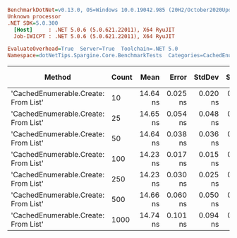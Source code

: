 ``` ini

BenchmarkDotNet=v0.13.0, OS=Windows 10.0.19042.985 (20H2/October2020Update)
Unknown processor
.NET SDK=5.0.300
  [Host]     : .NET 5.0.6 (5.0.621.22011), X64 RyuJIT
  Job-IWICPT : .NET 5.0.6 (5.0.621.22011), X64 RyuJIT

EvaluateOverhead=True  Server=True  Toolchain=.NET 5.0  
Namespace=dotNetTips.Spargine.Core.BenchmarkTests  Categories=CachedEnumerable Class  

```
|                               Method | Count |     Mean |    Error |   StdDev |   StdErr |      Min |       Q1 |   Median |       Q3 |      Max |         Op/s | CI99.9% Margin | Iterations | Kurtosis | MValue | Skewness | Rank | LogicalGroup | Baseline | Code Size |  Gen 0 | Gen 1 | Gen 2 | Allocated |
|------------------------------------- |------ |---------:|---------:|---------:|---------:|---------:|---------:|---------:|---------:|---------:|-------------:|---------------:|-----------:|---------:|-------:|---------:|-----:|------------- |--------- |----------:|-------:|------:|------:|----------:|
| &#39;CachedEnumerable.Create: From List&#39; |    10 | 14.64 ns | 0.025 ns | 0.020 ns | 0.006 ns | 14.59 ns | 14.64 ns | 14.65 ns | 14.65 ns | 14.67 ns | 68,289,719.3 |      0.0245 ns |      13.00 |    4.099 |  2.000 |  -1.1294 |    2 |            * |       No |     128 B | 0.0087 |     - |     - |      80 B |
| &#39;CachedEnumerable.Create: From List&#39; |    25 | 14.65 ns | 0.054 ns | 0.048 ns | 0.013 ns | 14.60 ns | 14.62 ns | 14.64 ns | 14.65 ns | 14.75 ns | 68,263,880.1 |      0.0536 ns |      14.00 |    2.711 |  2.000 |   0.9921 |    2 |            * |       No |     128 B | 0.0089 |     - |     - |      80 B |
| &#39;CachedEnumerable.Create: From List&#39; |    50 | 14.64 ns | 0.038 ns | 0.036 ns | 0.009 ns | 14.59 ns | 14.60 ns | 14.63 ns | 14.67 ns | 14.69 ns | 68,320,948.7 |      0.0383 ns |      15.00 |    1.417 |  2.000 |   0.2932 |    2 |            * |       No |     128 B | 0.0088 |     - |     - |      80 B |
| &#39;CachedEnumerable.Create: From List&#39; |   100 | 14.23 ns | 0.017 ns | 0.015 ns | 0.004 ns | 14.20 ns | 14.22 ns | 14.23 ns | 14.23 ns | 14.25 ns | 70,291,245.9 |      0.0166 ns |      14.00 |    1.992 |  2.000 |  -0.1335 |    1 |            * |       No |     128 B | 0.0087 |     - |     - |      80 B |
| &#39;CachedEnumerable.Create: From List&#39; |   250 | 14.23 ns | 0.030 ns | 0.025 ns | 0.007 ns | 14.16 ns | 14.23 ns | 14.23 ns | 14.24 ns | 14.25 ns | 70,279,793.1 |      0.0296 ns |      13.00 |    5.273 |  2.000 |  -1.6966 |    1 |            * |       No |     128 B | 0.0087 |     - |     - |      80 B |
| &#39;CachedEnumerable.Create: From List&#39; |   500 | 14.66 ns | 0.060 ns | 0.050 ns | 0.014 ns | 14.59 ns | 14.63 ns | 14.65 ns | 14.66 ns | 14.76 ns | 68,230,219.3 |      0.0596 ns |      13.00 |    2.970 |  2.000 |   1.0190 |    2 |            * |       No |     128 B | 0.0087 |     - |     - |      80 B |
| &#39;CachedEnumerable.Create: From List&#39; |  1000 | 14.74 ns | 0.101 ns | 0.094 ns | 0.024 ns | 14.65 ns | 14.67 ns | 14.69 ns | 14.80 ns | 14.91 ns | 67,839,283.2 |      0.1005 ns |      15.00 |    1.851 |  2.000 |   0.7519 |    2 |            * |       No |     128 B | 0.0086 |     - |     - |      80 B |
